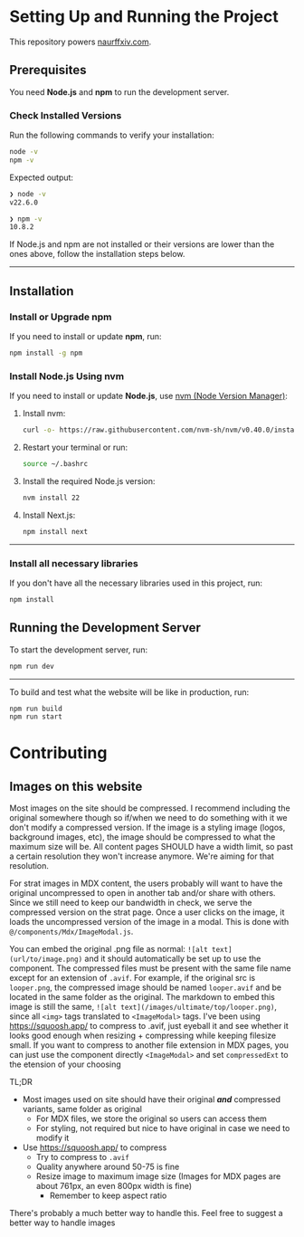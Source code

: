 # Setting Up and Running the Project

This repository powers [naurffxiv.com](https://naurffxiv.com/).

## Prerequisites

You need **Node.js** and **npm** to run the development server.

### Check Installed Versions

Run the following commands to verify your installation:

```bash
node -v
npm -v
```

Expected output:

```bash
❯ node -v
v22.6.0

❯ npm -v
10.8.2
```

If Node.js and npm are not installed or their versions are lower than the ones above, follow the installation steps below.

---

## Installation

### Install or Upgrade npm

If you need to install or update **npm**, run:

```bash
npm install -g npm
```

### Install Node.js Using nvm

If you need to install or update **Node.js**, use [nvm (Node Version Manager)](https://github.com/nvm-sh/nvm):

1. Install nvm:

   ```bash
   curl -o- https://raw.githubusercontent.com/nvm-sh/nvm/v0.40.0/install.sh | bash
   ```

2. Restart your terminal or run:

   ```bash
   source ~/.bashrc
   ```

3. Install the required Node.js version:

   ```bash
   nvm install 22
   ```

4. Install Next.js:

   ```bash
   npm install next
   ```

---

### Install all necessary libraries

If you don't have all the necessary libraries used in this project, run:

```bash
npm install
```

## Running the Development Server

To start the development server, run:

```bash
npm run dev
```

---

To build and test what the website will be like in production, run:

```bash
npm run build
npm run start
```

# Contributing

## Images on this website

Most images on the site should be compressed. I recommend including the original somewhere though so if/when we need to do something
with it we don't modify a compressed version. If the image is a styling image (logos, background images, etc), the image should be
compressed to what the maximum size will be. All content pages SHOULD have a width limit, so past a certain resolution they won't
increase anymore. We're aiming for that resolution.

For strat images in MDX content, the users probably will want to have the original uncompressed to open in another tab and/or share with others.
Since we still need to keep our bandwidth in check, we serve the compressed version on the strat page. Once a user clicks on the image,
it loads the uncompressed version of the image in a modal. This is done with `@/components/Mdx/ImageModal.js`.

You can embed the original .png file as normal: `![alt text](url/to/image.png)` and it should automatically be set up to use the component.
The compressed files must be present with the same file name except for an extension of `.avif`.
For example, if the original src is `looper.png`, the compressed image should be named `looper.avif` and be located in the same folder as the original.
The markdown to embed this image is still the same, `![alt text](/images/ultimate/top/looper.png)`, since all `<img>` tags translated to `<ImageModal>` tags.
I've been using https://squoosh.app/ to compress to .avif, just eyeball it and see whether it looks good enough when resizing + compressing while keeping filesize small.
If you want to compress to another file extension in MDX pages, you can just use the component directly `<ImageModal>` and set `compressedExt` to the etension of your choosing

TL;DR

- Most images used on site should have their original **_and_** compressed variants, same folder as original
  - For MDX files, we store the original so users can access them
  - For styling, not required but nice to have original in case we need to modify it
- Use https://squoosh.app/ to compress
  - Try to compress to `.avif`
  - Quality anywhere around 50-75 is fine
  - Resize image to maximum image size (Images for MDX pages are about 761px, an even 800px width is fine)
    - Remember to keep aspect ratio

There's probably a much better way to handle this. Feel free to suggest a better way to handle images
